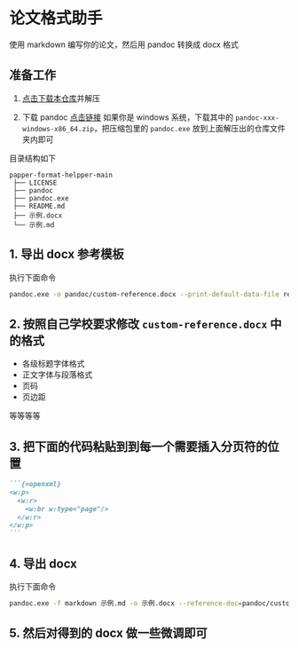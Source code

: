 # 论文格式助手

使用 markdown 编写你的论文，然后用 pandoc 转换成 docx 格式

## 准备工作

1. [点击下载本仓库](https://ghproxy.com/https://github.com/waleslau/papper-format-helpper/archive/refs/heads/main.zip)并解压

2. 下载 pandoc
   [点击链接](https://mirror.nju.edu.cn/github-release/jgm/pandoc/LatestRelease/)
   如果你是 windows 系统，下载其中的 `pandoc-xxx-windows-x86_64.zip`，把压缩包里的 `pandoc.exe` 放到上面解压出的仓库文件夹内即可

目录结构如下

```text
papper-format-helpper-main
 ├── LICENSE
 ├── pandoc
 ├── pandoc.exe
 ├── README.md
 ├── 示例.docx
 └── 示例.md
```

## 1. 导出 docx 参考模板

执行下面命令

```bash
pandoc.exe -o pandoc/custom-reference.docx --print-default-data-file reference.docx
```

## 2. 按照自己学校要求修改 `custom-reference.docx` 中的格式

- 各级标题字体格式
- 正文字体与段落格式
- 页码
- 页边距

等等等等

## 3. 把下面的代码粘贴到到每一个需要插入分页符的位置

````markdown
```{=openxml}
<w:p>
  <w:r>
    <w:br w:type="page"/>
  </w:r>
</w:p>
```
````

## 4. 导出 docx

执行下面命令

```bash
pandoc.exe -f markdown 示例.md -o 示例.docx --reference-doc=pandoc/custom-reference.docx
```

## 5. 然后对得到的 docx 做一些微调即可
